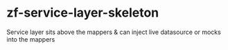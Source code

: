 zf-service-layer-skeleton
=========================

Service layer sits above the mappers &amp; can inject live datasource or mocks into the mappers